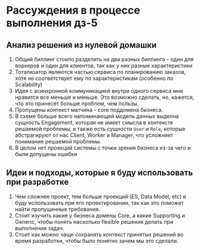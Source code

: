 # Рассуждения в процессе выполнения дз-5

## Анализ решения из нулевой домашки

1. Общий биллинг стоило разделить на два разных биллинга - один для воркеров и один для клиентов, так как у них
   разные характеристики
2. Тотализатор являются частью сервиса по планированию заказов, хотя не соответствует ему по характеристикам 
   (особенно по Scalability)
3. Идея с асинхронной коммуникацией внутри одного сервиса мне нравится все меньше и меньше. Это возможно сделать,
   но, кажется, что это принесет больше проблем, чем пользы.
4. Пропущены контекст матчина - core поддомена бизнеса.
5. В схеме больше всего напоминающей модель данных выделна сущность Engagement, которая не имеет смысла в контексте
   решаемой проблемы, и также есть сущности `User` и `Role`, которые абстрагируют от нас Client, Worker и Manager,
   что усложняет понимание решаемой проблемы.
6. В целом нет проекций системы с точки зрения бизнеса из-за чего и были допущены ошибки

## Идеи и подходы, которые я буду использовать при разработке

1. Чем сложнее проект, тем больше проекций (ES, Data Model, etc) я буду использовать при его проектировании, так как это
   поможет найти пропущенные требования.
2. Стоит изучить какие у бизнеса домены Core, а какие Supporting и Generic, чтобы понять насколько flexible решения делать
   при выполнении задач.
3. Стоит как можно чаще сохранять контекст принятых решений во время разработки, чтобы было понятно зачем мы это сделали. 
